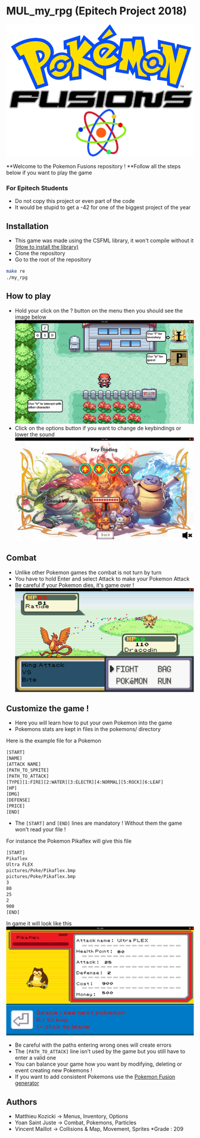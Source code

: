 # MUL_my_rpg (Epitech Project 2018)

![Welcome](https://github.com/yoansj/MUL_my_rpg/blob/master/pictures/logo.png)

**Welcome to the Pokemon Fusions repository !
**Follow all the steps below if you want to play the game

 ### For Epitech Students
* Do not copy this project or even part of the code
* It would be stupid to get a -42 for one of the biggest project of the year

## Installation
* This game was made using the CSFML library, it won't compile without it
[(How to install the library)](https://www.sfml-dev.org/download/csfml/index-fr.php)
* Clone the repository
* Go to the root of the repository
```bash
make re
./my_rpg
```
## How to play

* Hold your click on the ? button on the menu then you should see the image below
![Image](https://github.com/yoansj/MUL_my_rpg/blob/master/gitimages/how_to_play.png)
* Click on the options button if you want to change de keybindings or lower the sound
![Image](https://github.com/yoansj/MUL_my_rpg/blob/master/gitimages/options.png)

## Combat
* Unlike other Pokemon games the combat is not turn by turn
* You have to hold Enter and select Attack to make your Pokemon Attack
* Be careful if your Pokemon dies, it's game over !
![Image](https://github.com/yoansj/MUL_my_rpg/blob/master/gitimages/combat.png)

## Customize the game !
* Here you will learn how to put your own Pokemon into the game
* Pokemons stats are kept in files in the pokemons/ directory

Here is the example file for a Pokemon
```
[START]
[NAME]
[ATTACK NAME]
[PATH_TO_SPRITE]
[PATH_TO_ATTACK]
[TYPE][1:FIRE][2:WATER][3:ELECTR][4:NORMAL][5:ROCK][6:LEAF]
[HP]
[DMG]
[DEFENSE]
[PRICE]
[END]
```
* The ```[START]``` and ```[END]``` lines are mandatory ! Without them the game won't read your file !

For instance the Pokemon Pikaflex will give this file
```
[START]
Pikaflex
Ultra FLEX
pictures/Poke/Pikaflex.bmp
pictures/Poke/Pikaflex.bmp
3
80
25
2
900
[END]
```
In game it will look like this
![Image](https://github.com/yoansj/MUL_my_rpg/blob/master/gitimages/pikaflex.png)

 * Be careful with the paths entering wrong ones will create errors
 * The ```[PATH_TO_ATTACK]``` line isn't used by the game but you still have to enter a valid one
 * You can balance your game how you want by modifying, deleting or event creating new Pokemons !
 * If you want to add consistent Pokemons use the [Pokemon Fusion generator](https://pokemon.alexonsager.net/fr)
 
 ## Authors
 * Matthieu Kozicki -> Menus, Inventory, Options
 * Yoan Saint Juste -> Combat, Pokemons, Particles
 * Vincent Maillot -> Collisions & Map, Movement, Sprites
 *Grade : 209
 
